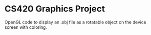 CS420 Graphics Project
===============

OpenGL code to display an .obj file as a rotatable object on the device screen with coloring.
